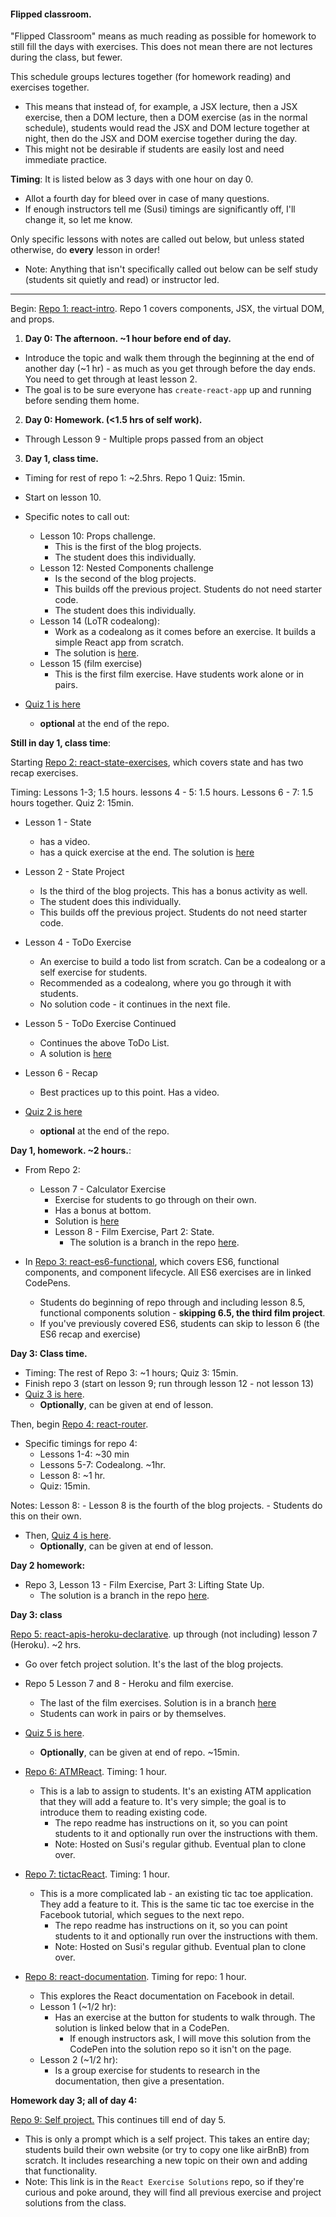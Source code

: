#### Flipped classroom.

"Flipped Classroom" means as much reading as possible for homework to still fill the days with exercises. This does not mean there are not lectures during the class, but fewer.

This schedule groups lectures together (for homework reading) and exercises together.
  - This means that instead of, for example, a JSX lecture, then a JSX exercise, then a DOM lecture, then a DOM exercise (as in the normal schedule), students would read the JSX and DOM lecture together at night, then do the JSX and DOM exercise together during the day.
  - This might not be desirable if students are easily lost and need immediate practice.

**Timing**: It is listed below as 3 days with one hour on day 0.
  - Allot a fourth day for bleed over in case of many questions.
  - If enough instructors tell me (Susi) timings are significantly off, I'll change it, so let me know.

Only specific lessons with notes are called out below, but unless stated otherwise, do **every** lesson in order!
  - Note: Anything that isn't specifically called out below can be self study (students sit quietly and read) or instructor led.

-----------

Begin: [Repo 1: react-intro](../../../../react-intro). Repo 1 covers components, JSX, the virtual DOM, and props.

1. **Day 0: The afternoon. ~1 hour before end of day.**
  - Introduce the topic and walk them through the beginning at the end of another day (~1 hr) - as much as you get through before the day ends. You need to get through at least lesson 2.
  - The goal is to be sure everyone has `create-react-app` up and running before sending them home.


2. **Day 0: Homework. (<1.5 hrs of self work).**
  - Through Lesson 9 - Multiple props passed from an object


3. **Day 1, class time.**

  - Timing for rest of repo 1: ~2.5hrs. Repo 1 Quiz: 15min.
  - Start on lesson 10.
  - Specific notes to call out:
    - Lesson 10: Props challenge.
      - This is the first of the blog projects.
      - The student does this individually.
    - Lesson 12: Nested Components challenge
      - Is the second of the blog projects.
      - This builds off the previous project. Students do not need starter code.
      - The student does this individually.
    - Lesson 14 (LoTR codealong):
      - Work as a codealong as it comes before an exercise. It builds a simple React app from scratch.
      - The solution is [here](../../../../React-Exercise-Solutions/tree/master/exercises/lord-of-the-rings/src).
    - Lesson 15 (film exercise)
      - This is the first film exercise. Have students work alone or in pairs.


  - [Quiz 1 is here](../quizzes/quiz-1-after-LoTR.md)
    - **optional** at the end of the repo.

**Still in day 1, class time**:

Starting [Repo 2: react-state-exercises](../../../../react-state-exercises), which covers state and has two recap exercises.

Timing: Lessons 1-3; 1.5 hours. lessons 4 - 5: 1.5 hours. Lessons 6 - 7: 1.5 hours together. Quiz 2: 15min.

  - Lesson 1 - State
    - has a video.
    - has a quick exercise at the end. The solution is [here](../../../../React-Exercise-Solutions/blob/master/exercises/state_wrap_10/App.js)
  - Lesson 2 - State Project
    - Is the third of the blog projects. This has a bonus activity as well.
    - The student does this individually.
    - This builds off the previous project. Students do not need starter code.
  - Lesson 4 - ToDo Exercise
    - An exercise to build a todo list from scratch. Can be a codealong or a self exercise for students.
    - Recommended as a codealong, where you go through it with students.
    - No solution code - it continues in the next file.
  - Lesson 5 - ToDo Exercise Continued
    - Continues the above ToDo List.
    - A solution is [here](../../../../React-Exercise-Solutions/tree/master/exercises/to-do-list)
  - Lesson 6 - Recap
    - Best practices up to this point. Has a video.

- [Quiz 2 is here](../quiz-2-after-calculator.md)
  - **optional** at the end of the repo.



**Day 1, homework. ~2 hours.**:

- From Repo 2:
  - Lesson 7 - Calculator Exercise
    - Exercise for students to go through on their own.
    - Has a bonus at bottom.
    - Solution is [here](../../../../React-Exercise-Solutions/tree/master/exercises/calculator)
    - Lesson 8 - Film Exercise, Part 2: State.
        - The solution is a branch in the repo [here]().

- In [Repo 3: react-es6-functional](../../../../react-es6-functional), which covers ES6, functional components, and component lifecycle. All ES6 exercises are in linked CodePens.   
  - Students do beginning of repo through and including lesson 8.5, functional components solution - **skipping 6.5, the third film project**.
  - If you've previously covered ES6, students can skip to lesson 6 (the ES6 recap and exercise)


**Day 3: Class time.**
- Timing: The rest of Repo 3: ~1 hours; Quiz 3: 15min.
- Finish repo 3 (start on lesson 9; run through lesson 12 - not lesson 13)
- [Quiz 3 is here](../quizzes/quiz-3-after-immutable-data.md).
  - **Optionally**, can be given at end of lesson.

Then, begin [Repo 4: react-router](../../../../react-router).  
- Specific timings for repo 4:  
  - Lessons 1-4: ~30 min
  - Lessons 5-7: Codealong. ~1hr.
  - Lesson 8: ~1 hr.
  - Quiz: 15min.

Notes: Lesson 8:
    - Lesson 8 is the fourth of the blog projects.
    - Students do this on their own.

- Then, [Quiz 4 is here](../quizzes/quiz-4-after-router-exercise.md).
  - **Optionally**, can be given at end of lesson.

**Day 2 homework:**

- Repo 3, Lesson 13 - Film Exercise, Part 3: Lifting State Up.
  - The solution is a branch in the repo [here]().


**Day 3: class**

[Repo 5: react-apis-heroku-declarative](../../../../react-apis-heroku-declarative). up through (not including) lesson 7 (Heroku). ~2 hrs.

- Go over fetch project solution. It's the last of the blog projects.
- Repo 5 Lesson 7 and 8 - Heroku and film exercise.
  - The last of the film exercises. Solution is in a branch [here]()
  - Students can work in pairs or by themselves.
- [Quiz 5 is here](../quizzes/quiz-5-after-heroku.md).
  - **Optionally**, can be given at end of repo. ~15min.


- [Repo 6: ATMReact](https://github.com/susiremondi/ATMReact). Timing: 1 hour.
  - This is a lab to assign to students. It's an existing ATM application that they will add a feature to. It's very simple; the goal is to introduce them to reading existing code.
    - The repo readme has instructions on it, so you can point students to it and optionally run over the instructions with them.
    - Note: Hosted on Susi's regular github. Eventual plan to clone over.

- [Repo 7: tictacReact](https://github.com/susiremondi/tictacReact). Timing: 1 hour.
  - This is a more complicated lab - an existing tic tac toe application. They add a feature to it. This is the same tic tac toe exercise in the Facebook tutorial, which segues to the next repo.
    - The repo readme has instructions on it, so you can point students to it and optionally run over the instructions with them.
    - Note: Hosted on Susi's regular github. Eventual plan to clone over.

- [Repo 8: react-documentation](../../../../react-documentation). Timing for repo: 1 hour.
  - This explores the React documentation on Facebook in detail.
  - Lesson 1 (~1/2 hr):
    - Has an exercise at the button for students to walk through. The solution is linked below that in a CodePen.
      - If enough instructors ask, I will move this solution from the CodePen into the solution repo so it isn't on the page.
  - Lesson 2 (~1/2 hr):
    - Is a group exercise for students to research in the documentation, then give a presentation.



**Homework day 3; all of day 4:**

[Repo 9: Self project.](../../../../React-Exercise-Solutions/blob/master/self-exercise/react-self-exercise.md) This continues till end of day 5.
  - This is only a prompt which is a self project. This takes an entire day; students build their own website (or try to copy one like airBnB) from scratch. It includes researching a new topic on their own and adding that functionality.
  - Note: This link is in the `React Exercise Solutions` repo, so if they're curious and poke around, they will find all previous exercise and project solutions from the class.

